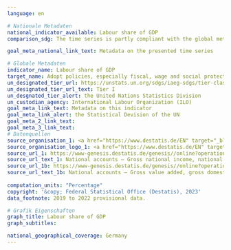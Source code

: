 ```yaml
---
language: en    

# Nationale Metadaten    
national_indicator_available: Labour share of GDP    
comparison_sdg: The time series is partly compliant with the global metadata.    

goal_meta_national_link_text: Metadata on the presented time series    

# Globale Metadaten    
indicator_name: Labour share of GDP    
target_name: Adopt policies, especially fiscal, wage and social protection policies, and progressively achieve greater equality    
un_designated_tier_url: https://unstats.un.org/sdgs/iaeg-sdgs/tier-classification/    
un_designated_tier_url_text: Tier I    
un_desgnated_tier_alert: the United Nations Statistics Division    
un_custodian_agency: International Labour Organization (ILO)    
goal_meta_link_text: Metadata on this indicator    
goal_meta_link_alert: the Statistical Devision of the UN    
goal_meta_2_link_text:     
goal_meta_3_link_text:         
# Datenquellen
source_organisation_1: <a href="https://www.destatis.de/EN" target="_blank"> Federal Statistical Office (Destatis) </a>
source_organisation_logo_1: <a href="https://www.destatis.de/EN" target="_blank"><img src="https://g205sdgs.github.io/sdg-indicators/public/OrgImgEn/destatis.png" alt="Logo destatis" style="height:60px; width:148px"/></a>
source_url_1: https://www-genesis.destatis.de/genesis//online?operation=table&code=81000-0003&bypass=true&language=en
source_url_text_1: National accounts – Gross national income, national income – GENESIS online 81000-0003
source_url_1b: https://www-genesis.destatis.de/genesis//online?operation=table&code=81000-0001&bypass=true&language=en
source_url_text_1b: National accounts – Gross value added, gross domestic product (nominal/price-adjusted) – GENESIS online 81000-0001
    
computation_units: "Percentage"    
copyright: '&copy; Federal Statistical Office (Destatis), 2023'    
data_footnote: 2019 to 2022 provisional data.    

# Grafik Eigenschaften    
graph_title: Labour share of GDP
graph_subtitles:    

national_geographical_coverage: Germany    
---
```


<span></span>